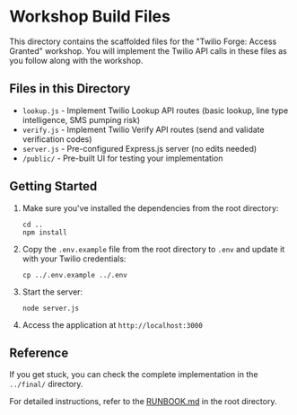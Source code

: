 # Workshop Build Files

This directory contains the scaffolded files for the "Twilio Forge: Access Granted" workshop. You will implement the Twilio API calls in these files as you follow along with the workshop.

## Files in this Directory

- `lookup.js` - Implement Twilio Lookup API routes (basic lookup, line type intelligence, SMS pumping risk)
- `verify.js` - Implement Twilio Verify API routes (send and validate verification codes)
- `server.js` - Pre-configured Express.js server (no edits needed)
- `/public/` - Pre-built UI for testing your implementation

## Getting Started

1. Make sure you've installed the dependencies from the root directory:
   ```
   cd ..
   npm install
   ```

2. Copy the `.env.example` file from the root directory to `.env` and update it with your Twilio credentials:
   ```
   cp ../.env.example ../.env
   ```

3. Start the server:
   ```
   node server.js
   ```

4. Access the application at `http://localhost:3000`

## Reference

If you get stuck, you can check the complete implementation in the `../final/` directory.

For detailed instructions, refer to the [RUNBOOK.md](../RUNBOOK.md) in the root directory.